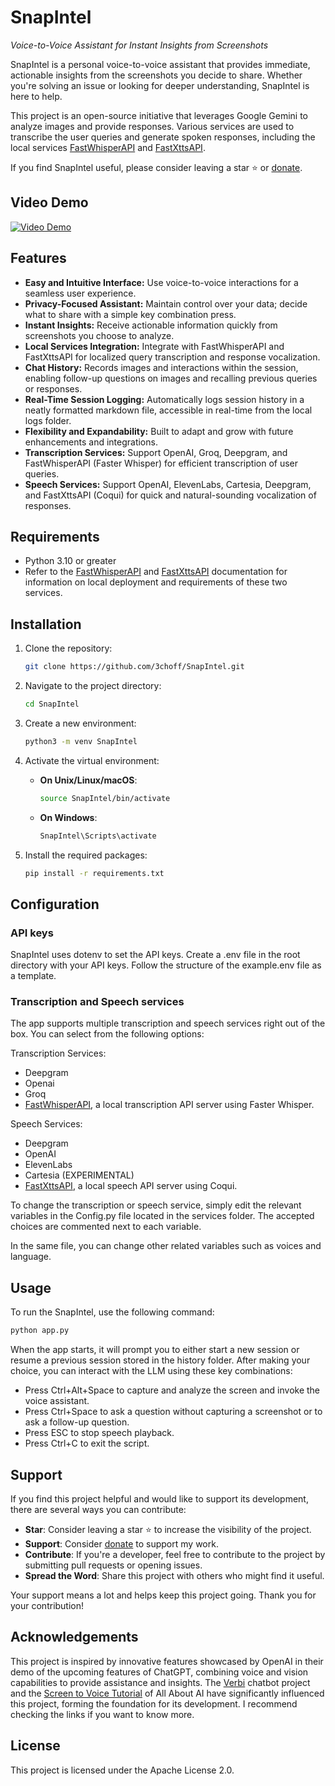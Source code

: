 # SnapIntel
*Voice-to-Voice Assistant for Instant Insights from Screenshots*

SnapIntel is a personal voice-to-voice assistant that provides immediate, actionable insights from the screenshots you decide to share. Whether you're solving an issue or looking for deeper understanding, SnapIntel is here to help.

This project is an open-source initiative that leverages Google Gemini to analyze images and provide responses. Various services are used to transcribe the user queries and generate spoken responses, including the local services [FastWhisperAPI](https://github.com/3choff/FastWhisperAPI) and [FastXttsAPI](https://github.com/3choff/FastXttsAPI).

If you find SnapIntel useful, please consider leaving a star ⭐ or [donate](https://ko-fi.com/3choff).

## Video Demo
[![Video Demo](http://img.youtube.com/vi/pBsyJiFE-C0/0.jpg)](http://www.youtube.com/watch?v=pBsyJiFE-C0 "Video Demo")

## Features
- **Easy and Intuitive Interface:** Use voice-to-voice interactions for a seamless user experience.
- **Privacy-Focused Assistant:** Maintain control over your data; decide what to share with a simple key combination press.
- **Instant Insights:** Receive actionable information quickly from screenshots you choose to analyze.
- **Local Services Integration:** Integrate with FastWhisperAPI and FastXttsAPI for localized query transcription and response vocalization.
- **Chat History:** Records images and interactions within the session, enabling follow-up questions on images and recalling previous queries or responses.
- **Real-Time Session Logging:** Automatically logs session history in a neatly formatted markdown file, accessible in real-time from the local logs folder.
- **Flexibility and Expandability:** Built to adapt and grow with future enhancements and integrations.
- **Transcription Services:** Support OpenAI, Groq, Deepgram, and FastWhisperAPI (Faster Whisper) for efficient transcription of user queries.
- **Speech Services:** Support OpenAI, ElevenLabs, Cartesia, Deepgram, and FastXttsAPI (Coqui) for quick and natural-sounding vocalization of responses.

## Requirements
- Python 3.10 or greater
- Refer to the [FastWhisperAPI](https://github.com/3choff/FastWhisperAPI) and [FastXttsAPI](https://github.com/3choff/FastXttsAPI) documentation for information on local deployment and requirements of these two services.

## Installation

1. Clone the repository:
    ```bash
    git clone https://github.com/3choff/SnapIntel.git
    ```

2. Navigate to the project directory:
    ```bash
    cd SnapIntel
    ```

3. Create a new environment:
    ```bash
    python3 -m venv SnapIntel
    ```

4. Activate the virtual environment:

   - **On Unix/Linux/macOS**:
     ```bash
     source SnapIntel/bin/activate
     ```

   - **On Windows**:
     ```bash
     SnapIntel\Scripts\activate
     ```

5. Install the required packages:
    ```bash
    pip install -r requirements.txt
    ```

## Configuration

### API keys
SnapIntel uses dotenv to set the API keys. Create a .env file in the root directory with your API keys. Follow the structure of the example.env file as a template.

### Transcription and Speech services
The app supports multiple transcription and speech services right out of the box. You can select from the following options:

Transcription Services:
- Deepgram
- Openai
- Groq
- [FastWhisperAPI](https://github.com/3choff/FastWhisperAPI), a local transcription API server using Faster Whisper.

Speech Services:
- Deepgram
- OpenAI
- ElevenLabs
- Cartesia (EXPERIMENTAL)
- [FastXttsAPI](https://github.com/3choff/FastXttsAPI), a local speech API server using Coqui.

To change the transcription or speech service, simply edit the relevant variables in the Config.py file located in the services folder. The accepted choices are commented next to each variable.

In the same file, you can change other related variables such as voices and language.

## Usage

To run the SnapIntel, use the following command:

```bash
python app.py
```

When the app starts, it will prompt you to either start a new session or resume a previous session stored in the history folder. After making your choice, you can interact with the LLM using these key combinations:

- Press Ctrl+Alt+Space to capture and analyze the screen and invoke the voice assistant.
- Press Ctrl+Space to ask a question without capturing a screenshot or to ask a follow-up question.
- Press ESC to stop speech playback.
- Press Ctrl+C to exit the script.

## Support

If you find this project helpful and would like to support its development, there are several ways you can contribute:
- **Star**: Consider leaving a star ⭐️ to increase the visibility of the project.
- **Support**: Consider [donate](https://ko-fi.com/3choff) to support my work.
- **Contribute**: If you're a developer, feel free to contribute to the project by submitting pull requests or opening issues.
- **Spread the Word**: Share this project with others who might find it useful.

Your support means a lot and helps keep this project going. Thank you for your contribution!

## Acknowledgements

This project is inspired by innovative features showcased by OpenAI in their demo of the upcoming features of ChatGPT, combining voice and vision capabilities to provide assistance and insights. The [Verbi](https://github.com/PromtEngineer/Verbi.git) chatbot project and the [Screen to Voice Tutorial](https://www.youtube.com/watch?v=4olRcVIcBN0&t=743s) of All About AI have significantly influenced this project, forming the foundation for its development. I recommend checking the links if you want to know more.

## License

This project is licensed under the Apache License 2.0.
